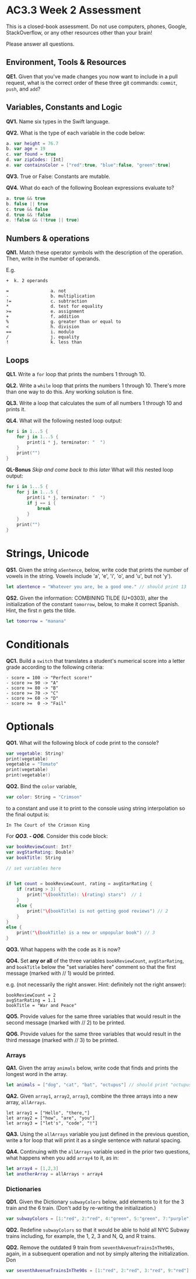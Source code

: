 # AC3.3 Week 2 Assessment

This is a closed-book assessment.  Do not use computers, phones, Google,
StackOverflow, or any other resources other than your brain!

Please answer all questions.

## Environment, Tools & Resources

**QE1.** Given that you've made changes you now want to include in a pull request, 
what is the correct order of these three git commands:
```commit```, ```push```, and ```add```?

## Variables, Constants and Logic

**QV1.** Name six types in the Swift language.

**QV2.** What is the type of each variable in the code below:

```swift
a. var height = 76.7
b. var age = 19
c. var found = true
d. var zipCodes: [Int]
e. var containsColor = ["red":true, "blue":false, "green":true]
```

**QV3.** True or False: Constants are mutable.

**QV4.** What do each of the following Boolean expressions evaluate to?

```swift
a. true && true
b. false || true
c. true && false
d. true && !false
e. !false && (!true || true)
```

## Numbers & operations
**QN1.** Match these operator symbols with the description of the operation. Then, write
in the number of operands.

E.g. 
```
+  k. 2 operands
```

```
=                a. not
-                b. multiplication
!=               c. subtraction
*                d. test for equality
>=               e. assignment
+                f. addition
%                g. greater than or equal to
<                h. division
==               i. modulo
/                j. equality
!                k. less than
```

## Loops

**QL1.**  Write a ```for``` loop that prints the numbers 1 through 10.

**QL2.**  Write a ```while``` loop that prints the numbers 1 through 10. There's more than
one way to do this. Any working solution is fine.

**QL3.**  Write a loop that calculates the sum of all numbers 1 through 10 and prints it.


**QL4.** What will the following nested loop output:

```swift
for i in 1...5 {
    for j in 1...5 {
        print(i * j, terminator: "  ")
    }
    print("")
}
```

**QL-Bonus** _Skip and come back to this later_ What will *this* nested loop output:
```swift
for i in 1...5 {
    for j in 1...5 {
        print(i * j, terminator: "  ")
        if j == i {
            break
        }
    }
    print("")
}
```

# Strings, Unicode

**QS1.** Given the string ```aSentence```, below, write code that prints the number of vowels in 
the string. Vowels include 'a', 'e', 'i', 'o', and 'u', but not 'y').

```swift
let aSentence = "Whatever you are, be a good one." // should print 13
```

**QS2.** Given the information: COMBINING TILDE (U+0303), alter the initialization of the constant 
```tomorrow```, below, to make it correct Spanish. Hint, the first n gets the tilde.

```swift
let tomorrow = "manana"
```

# Conditionals

**QC1.** Build a ```switch``` that translates a student's numerical score into a letter grade 
according to the following criteria:

```
- score = 100 -> "Perfect score!"
- score >= 90 -> "A" 
- score >= 80 -> "B" 
- score >= 70 -> "C"
- score >= 60 -> "D"
- score >=  0 -> "Fail"
```

# Optionals

**QO1.** What will the following block of code print to the console?

```swift
var vegetable: String?
print(vegetable)
vegetable = "Tomato"
print(vegetable)
print(vegetable!)
```

**QO2.** Bind the ```color``` variable, 

```swift
var color: String = "Crimson"
```

to a constant and use it to print to the console using string interpolation so the final output is:

```
In The Court of the Crimson King
```

For _**QO3. - Q06.**_ Consider this code block:

```swift
var bookReviewCount: Int?
var avgStarRating: Double?
var bookTitle: String

// set variables here


if let count = bookReviewCount, rating = avgStarRating {
    if (rating > 3) {
        print("\(bookTitle): \(rating) stars")  // 1
    }
    else {
        print("\(bookTitle) is not getting good reviews") // 2
    }
}
else {
    print("\(bookTitle) is a new or unpopular book") // 3
}
```

**QO3.** What happens with the code as it is now?

**QO4.** Set **any or all** of the three variables ```bookReviewCount```, ```avgStarRating```,
and ```bookTitle``` below the "set variables here" comment
so that the first message (marked with // 1) would be printed.

e.g. (not necessarily the right answer. Hint: definitely not the right answer):

```
bookReviewCount = 2
avgStarRating = 1.1
bookTitle = "War and Peace"
```

**QO5.** Provide values for the same three variables that would result in the second message (marked with // 2) to be printed.

**QO6.** Provide values for the same three variables that would result in the third message (marked with // 3) to be printed.

### Arrays

**QA1.** Given the array ```animals``` below, write code that finds and prints the longest word in the array.

```swift
let animals = ["dog", "cat", "bat", "octupus"] // should print "octupus"
```

**QA2.** Given ```array1```, ```array2```, ```array3```, combine the three arrays 
into a new array, ```allArrays```.

```
let array1 = ["Hello", "there,"]
let array2 = ["how", "are", "you"]
let array3 = ["let's", "code", "!"]
```

**QA3.** Using the ```allArrays``` variable you just defined in the previous question, write
a for loop that will print it as a single sentence with natural spacing.

**QA4.** Continuing with the ```allArrays``` variable used in the prior two questions, 
what happens when you add ```array4``` to it, as in:

```swift
let array4 = [1,2,3]
let anotherArray = allArrays + array4
```

### Dictionaries

**QD1.** Given the Dictionary ```subwayColors``` below, add elements to it for the 3 train
and the 6 train. (Don't add by re-writing the initialization.)

```swift
var subwayColors = [1:"red", 2:"red", 4:"green", 5:"green", 7:"purple"]
```

**QD2.** Redefine ```subwayColors``` so that it would be able to hold all NYC Subway trains including,
for example, the 1, 2, 3 and N, Q, and R trains. 


**QD2.** Remove the outdated 9 train from ```seventhAvenueTrainsInThe90s```, again, in a subsequent operation and
not by simply altering the initialization. Don

```swift
var seventhAvenueTrainsInThe90s = [1:"red", 2:"red", 3:"red", 9:"red"]
```
